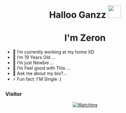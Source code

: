 <h1 align="center"> Halloo Ganzz <img src="https://user-images.githubusercontent.com/1303154/88677602-1635ba80-d120-11ea-84d8-d263ba5fc3c0.gif" width="40px" alt=""><br></h1>
<h1 align="center"> I'm Zeron </h1>

- 🔭 I’m currently working at my home XD
- 🌱 I’m 19 Years Old ...
- 👯 I’m just Newbie ...
- 🤔 I’m Feel good with This ...
- 💬 Ask me about my bio?...
- ⚡ Fun fact: I'M Single :(

### Visitor 
<p align="center">
  <a href="https://komarev.com/ghpvc/?username=ZeronoC&color=blue&style=flat-square&label=Pengunjung"><img title="Watching" src="https://komarev.com/ghpvc/?username=ZeronoC&color=blue&style=flat-square&label=Pengunjung"></a>
</p>
